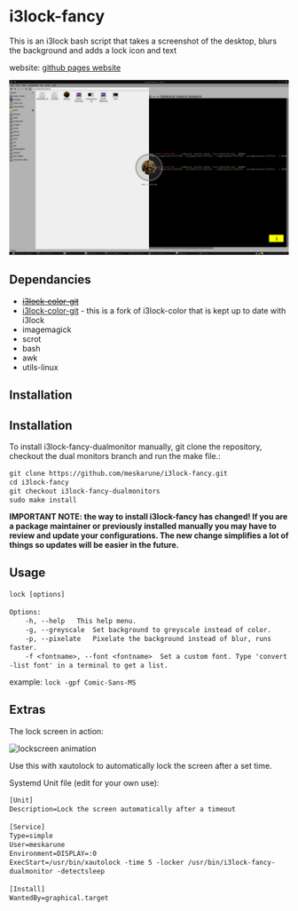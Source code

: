 i3lock-fancy
============

This is an i3lock bash script that takes a screenshot of the desktop, blurs the background and adds a lock icon and text

website: [github pages website](http://meskarune.github.io/i3lock-fancy/)

![screen shot of lockscreen](https://raw.githubusercontent.com/meskarune/i3lock-fancy/dualmonitors/screenshot.png)

Dependancies
------------
* <s>[i3lock-color-git](https://github.com/eBrnd/i3lock-color)</s>
* [i3lock-color-git](https://github.com/Arcaena/i3lock-color) - this is a fork of i3lock-color that is kept up to date with i3lock
* imagemagick
* scrot
* bash
* awk
* utils-linux

Installation
------------

Installation
------------

To install i3lock-fancy-dualmonitor manually, git clone the repository, checkout
the dual monitors branch and run the make file.:

    git clone https://github.com/meskarune/i3lock-fancy.git
    cd i3lock-fancy
    git checkout i3lock-fancy-dualmonitors
    sudo make install

**IMPORTANT NOTE: the way to install i3lock-fancy has changed! If you are a
package maintainer or previously installed manually you may have to review
and update your configurations. The new change simplifies a lot of
things so updates will be easier in the future.**

Usage
-----

    lock [options]

    Options:
        -h, --help   This help menu.
        -g, --greyscale  Set background to greyscale instead of color.
        -p, --pixelate   Pixelate the background instead of blur, runs faster.
        -f <fontname>, --font <fontname>  Set a custom font. Type 'convert -list font' in a terminal to get a list.

example: ```lock -gpf Comic-Sans-MS```

Extras
------

The lock screen in action:

![lockscreen animation](https://raw.githubusercontent.com/meskarune/i3lock-fancy/master/action.gif)

Use this with xautolock to automatically lock the screen after a set time.

Systemd Unit file (edit for your own use):

    [Unit]
    Description=Lock the screen automatically after a timeout
    
    [Service]
    Type=simple
    User=meskarune
    Environment=DISPLAY=:0
    ExecStart=/usr/bin/xautolock -time 5 -locker /usr/bin/i3lock-fancy-dualmonitor -detectsleep
    
    [Install]
    WantedBy=graphical.target
